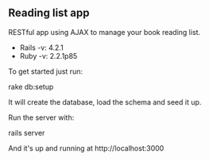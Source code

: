 ## Reading list app

RESTful app using AJAX to manage your book reading list.

* Rails -v: 4.2.1
* Ruby -v: 2.2.1p85

To get started just run:

rake db:setup 

It will create the database, load the schema and seed it up.

Run the server with:

rails server

And it's up and running at http://localhost:3000
